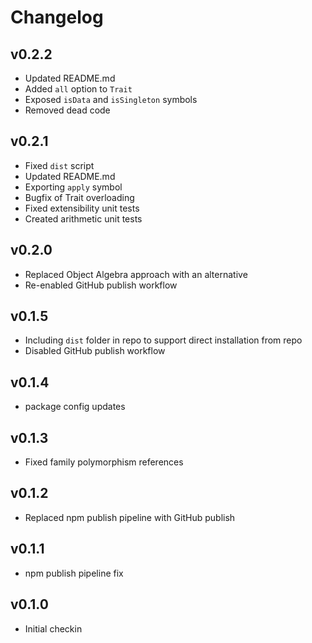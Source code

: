 # Changelog

## v0.2.2

- Updated README.md
- Added `all` option to `Trait`
- Exposed `isData` and `isSingleton` symbols
- Removed dead code

## v0.2.1

- Fixed `dist` script
- Updated README.md
- Exporting `apply` symbol
- Bugfix of Trait overloading
- Fixed extensibility unit tests
- Created arithmetic unit tests

## v0.2.0

- Replaced Object Algebra approach with an alternative
- Re-enabled GitHub publish workflow

## v0.1.5

- Including `dist` folder in repo to support direct installation from repo
- Disabled GitHub publish workflow

## v0.1.4

- package config updates

## v0.1.3

- Fixed family polymorphism references

## v0.1.2

- Replaced npm publish pipeline with GitHub publish

## v0.1.1

- npm publish pipeline fix

## v0.1.0

- Initial checkin

